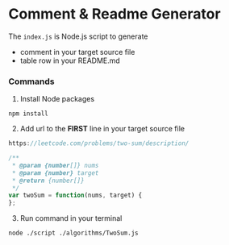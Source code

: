# Comment & Readme Generator

The `index.js` is Node.js script to generate 
  - comment in your target source file 
  - table row in your README.md

### Commands

1) Install Node packages
```
npm install
```

2) Add url to the **FIRST** line in your target source file
```js
https://leetcode.com/problems/two-sum/description/

/**
 * @param {number[]} nums
 * @param {number} target
 * @return {number[]}
 */
var twoSum = function(nums, target) {
};
```

3) Run command in your terminal
```
node ./script ./algorithms/TwoSum.js
```
